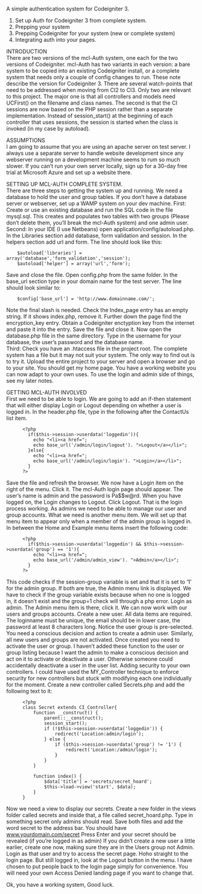 A simple authentication system for Codeigniter 3.

1.	Set up Auth for Codeigniter 3 from complete system.
2.	Prepping your system
3.	Prepping Codeigniter for your system (new or complete system)
4.	Integrating auth into your pages.

INTRODUCTION<br />
There are two versions of the mcl-Auth system, one each for the two versions of Codeigniter.
mcl-Auth has two variants in each version: a bare system to be copied into an existing Codeigniter install, or a complete system that needs only a couple of config changes to run.
These note describe the version for Codeigniter 3.
There are several watch-points that need to be addressed when moving from CI2 to CI3.  Only two are relevant to this project.  The major one is that all controllers and models need UCFirst() on the filename and class names.  The second is that the CI sessions are now based on the PHP session rather than a separate implementation. Instead of session_start() at the beginning of each controller that uses sessions, the session is started when the class is invoked (in my case by autoload).

ASSUMPTIONS<br />
I am going to assume that you are using an apache server on test server.  I always use a separate server to handle website development since any webserver running on a development machine seems to rum so much slower.  If you can’t run your own server locally, sign up for a 30-day free trial at Microsoft Azure and set up a website there.

SETTING UP MCL-AUTH COMPLETE SYSTEM.<br />
There are three steps to getting the system up and running.  We need a database to hold the user and group tables.  If you don’t have a database server or webserver, set up a WAMP system on your dev machine.
First: Create or use an existing database and run the SQL code in the file mysql.sql.  This creates and populates two tables with two groups (Please don’t delete them, you’ll break the mcl-Auth system) and one admin user.
Second: In your IDE (I use Netbeans) open application/config/autoload.php.
In the Libraries section add database, form validation and session.  In the helpers section add url and form.  The line should look like this:
```
	$autoload['libraries'] = array('database','form_validation','session');
	$autoload['helper'] = array('url','form');
```	
Save and close the file.
Open config.php from the same folder.
In the base_url section type in your domain name for the test server.  The line should look similar to:
```
	$config['base_url'] = 'http://www.domainname.com/';
```	
Note the final slash is needed.  Check the Index_page entry has an empty string.  If it shows index.php, remove it.
Further down the page find the encryption_key entry.  Obtain a Codeigniter enctyption key from the internet and paste it into the entry.  Save the file and close it.
Now open the database.php file in the same directory.  Type in the username for your database, the user’s password and the database name.		
Third: Check you have an .htaccess file in the project root.  The complete system has a file but it may not suit your system.  The only way to find out is to try it.
Upload the entire project to your server and open a browser and go to your site.  You should get my home page.  You have a working website you can now adapt to your own uses.
To use the login and admin side of things, see my later notes.

GETTING MCL-AUTH INVOLVED<br />
First we need to be able to login.  We are going to add an if-then statement that will either display Login or Logout depending on whether a user is logged in.
In the header.php file, type in the following after the ContactUs list item.
```
	  <?php 
	    if($this->session->userdata('loggedin')){                                
	      echo "<li><a href=";
	      echo base_url('/admin/login/logout'). ">Logout</a></li>";                        
	    }else{
	      echo "<li><a href=";
	      echo base_url('/admin/login/login'). ">Login</a></li>";
	    }
	  ?>
```  
Save the file and refresh the browser.  We now have a Login item on the right of the menu.
Click it.  The mcl-Auth login page should appear.  The user’s name is admin and the password is Pa$$w@rd.
When you have logged on, the Login changes to Logout.  Click Logout.  That is the login process working.
As admins we need to be able to manage our user and group accounts.  What we need is another menu item.  We will set up that menu item to appear only when a member of the admin group is logged in.
In between the Home and Example menu items insert the following code:
```
	  <?php 
	    if($this->session->userdata('loggedin') && $this->session->userdata('group') == '1'){                                
	      echo "<li><a href=";
	      echo base_url('/admin/admin_view'). ">Admin</a></li>";                        
	    }
	  ?>
```	  
This code checks if the session-group variable is set and that it is set to ‘1’ for the admin group.  If both are true, the Admin menu link is displayed.  We have to check if the group variable exists because when no one is logged in, it doesn’t exist and the group=1 check will through a php error.
Login as admin.  The Admin menu item is there, click it.
We can now work with our users and groups accounts.  Create a new user.
All data items are required.  The loginname must be unique, the email should be in lower case, the password at least 8 characters long. 
Notice the user group is pre-selected.  You need a conscious decision and action to create a admin user.  Similarly, all new users and groups are not activated.  Once created you need to activate the user or group.  I haven’t added these function to the user or group listing because I want the admin to make a conscious decision and act on it to activate or deactivate a user.  Otherwise someone could accidentally deactivate a user in the user list.
Adding security to your own controllers.
I could have used the MY_Controller technique to enforce security for new controllers but stuck with modifying each one individually for the moment.
Create a new controller called Secrets.php and add the following text to it:
```
	  <?php
	  class Secret extends CI_Controller{
	      function __construct() {
	          parent::__construct();
	          session_start();
	          if (!$this->session->userdata('loggedin')) {  
	              redirect('Location:admin/login');
	          } else {
	              if ($this->session->userdata('group') != '1') {
	                  redirect('Location:/admin/login');
	              }
	          }
	      }
	
	      function index() {
	          $data['title'] = 'secrets/secret_hoard';
	          $this->load->view('start', $data);
	      }
	  }
 ``` 
Now we need a view to display our secrets.  Create a new folder in the views folder called secrets and inside that, a file called secret_hoard.php.  Type in something secret only admins should read.
Save both files and add the word secret to the address bar.  You should have
	www.yourdomain.com/secret
Press Enter and your secret should be revealed (if you’re logged in as admin)
If you didn’t create a new user a little earlier, create one now, making sure they are in the Users group not Admin.
Login as that user and try to access the secret page.  Hoho straight to the login page.  But still logged in, look at the Logout button in the menu.
I have chosen to put people back to the login page simply for convenience.  You will need your own Access Denied landing page if you want to change that.

Ok, you have a working system, Good luck.

